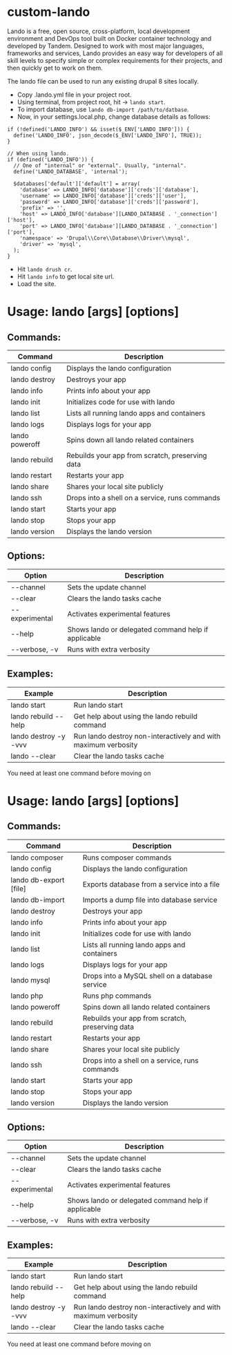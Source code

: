 # custom-lando
Lando is a free, open source, cross-platform, local development environment and DevOps tool built on Docker container technology and developed by Tandem. 
Designed to work with most major languages, frameworks and services, Lando provides an easy way for developers of all skill levels to specify simple or complex requirements for their projects, and then quickly get to work on them.

The lando file can be used to run any existing drupal 8 sites locally. 
 - Copy .lando.yml file in your project root.
 - Using terminal, from project root, hit -> `lando start`.
 - To import database, use `lando db-import /path/to/datbase`.
 - Now, in your settings.local.php, change database details as follows:
 ```
 if (!defined('LANDO_INFO') && isset($_ENV['LANDO_INFO'])) {
   define('LANDO_INFO', json_decode($_ENV['LANDO_INFO'], TRUE));
 }
 
 // When using lando.
 if (defined('LANDO_INFO')) {
   // One of "internal" or "external". Usually, "internal".
   define('LANDO_DATABASE', 'internal');
 
   $databases['default']['default'] = array(
     'database' => LANDO_INFO['database']['creds']['database'],
     'username' => LANDO_INFO['database']['creds']['user'], 
     'password' => LANDO_INFO['database']['creds']['password'], 
     'prefix' => '',
     'host' => LANDO_INFO['database'][LANDO_DATABASE . '_connection']['host'],
     'port' => LANDO_INFO['database'][LANDO_DATABASE . '_connection']['port'],
     'namespace' => 'Drupal\\Core\\Database\\Driver\\mysql',
     'driver' => 'mysql',
   );
 }
 ```
  - Hit `lando drush cr`.
  - Hit `lando info` to get local site url.
  - Load the site.
   
# Usage: lando <command> [args] [options]

## Commands:
Command | Description
------------ | -------------
  lando config   |  Displays the lando configuration
  lando destroy  |  Destroys your app
  lando info     |  Prints info about your app
  lando init     |  Initializes code for use with lando
  lando list     |  Lists all running lando apps and containers
  lando logs     |  Displays logs for your app
  lando poweroff |  Spins down all lando related containers
  lando rebuild  |  Rebuilds your app from scratch, preserving data
  lando restart  |  Restarts your app
  lando share    |  Shares your local site publicly
  lando ssh      |  Drops into a shell on a service, runs commands
  lando start    |  Starts your app
  lando stop     |  Stops your app
  lando version  |  Displays the lando version

## Options:
Option | Description
------------ | -------------
  --channel       | Sets the update channel
  --clear         | Clears the lando tasks cache
  --experimental  | Activates experimental features
  --help          | Shows lando or delegated command help if applicable
  --verbose, -v   | Runs with extra verbosity

## Examples:
Example | Description
------------ | -------------
  lando start            | Run lando start
  lando rebuild --help   | Get help about using the lando rebuild command
  lando destroy -y -vvv  | Run lando destroy non-interactively and with maximum verbosity
  lando --clear          | Clear the lando tasks cache

You need at least one command before moving on

# Usage: lando <command> [args] [options]

## Commands:
Command | Description
------------ | -------------
   lando composer     |     Runs composer commands
   lando config       |     Displays the lando configuration
   lando db-export [file] |  Exports database from a service into a file
   lando db-import <file> | Imports a dump file into database service
   lando destroy      |     Destroys your app
   lando info         |     Prints info about your app
   lando init         |     Initializes code for use with lando
   lando list         |     Lists all running lando apps and containers
   lando logs         |     Displays logs for your app
   lando mysql        |     Drops into a MySQL shell on a database service
   lando php          |     Runs php commands
   lando poweroff     |     Spins down all lando related containers
   lando rebuild      |     Rebuilds your app from scratch, preserving data
   lando restart      |     Restarts your app
   lando share        |     Shares your local site publicly
   lando ssh          |     Drops into a shell on a service, runs commands
   lando start        |     Starts your app
   lando stop         |     Stops your app
   lando version      |     Displays the lando version

## Options:
Option | Description
------------ | -------------
  --channel      |   Sets the update channel
  --clear        |   Clears the lando tasks cache
  --experimental |   Activates experimental features
  --help         |   Shows lando or delegated command help if applicable
  --verbose, -v  |   Runs with extra verbosity

## Examples:
Example | Description
------------ | -------------
   lando start            | Run lando start
   lando rebuild --help   | Get help about using the lando rebuild command
   lando destroy -y -vvv  | Run lando destroy non-interactively and with maximum verbosity
   lando --clear          | Clear the lando tasks cache

You need at least one command before moving on